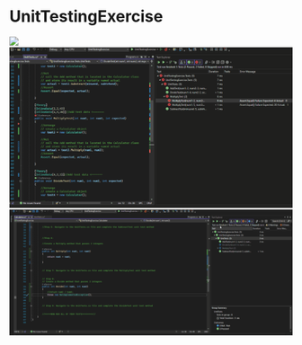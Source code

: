 # UnitTestingExercise
![](https://raw.githubusercontent.com/Verson-tech/UnitTestingExercise/3af520742e95b0f8901e7dc5d4dbf7098aba7fed/testing3.gifd)
![](https://raw.githubusercontent.com/Verson-tech/UnitTestingExercise/3af520742e95b0f8901e7dc5d4dbf7098aba7fed/testing2.gif)
![](https://raw.githubusercontent.com/Verson-tech/UnitTestingExercise/3af520742e95b0f8901e7dc5d4dbf7098aba7fed/testing1.gif)
